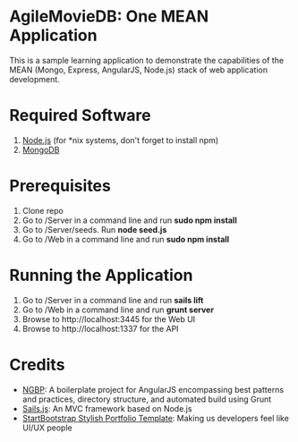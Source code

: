 AgileMovieDB: One MEAN Application
============

This is a sample learning application to demonstrate the capabilities of the MEAN (Mongo, Express, AngularJS, Node.js) stack of web application development.

# Required Software #
1. [Node.js](http://www.nodejs.org) (for *nix systems, don't forget to install npm)
2. [MongoDB](http://www.mongodb.org/downloads)

# Prerequisites #
1. Clone repo
2. Go to /Server in a command line and run __sudo npm install__
3. Go to /Server/seeds.  Run __node seed.js__
4. Go to /Web in a command line and run __sudo npm install__
 
# Running the Application #
1. Go to /Server in a command line and run __sails lift__
2. Go to /Web in a command line and run __grunt server__
3. Browse to http://localhost:3445 for the Web UI
4. Browse to http://localhost:1337 for the API

# Credits #
* [NGBP](https://github.com/ngbp/ngbp): A boilerplate project for AngularJS encompassing best patterns and practices, directory structure, and automated build using Grunt
* [Sails.js](http://www.sailsjs.org): An MVC framework based on Node.js
* [StartBootstrap Stylish Portfolio Template](http://startbootstrap.com/stylish-portfolio): Making us developers feel like UI/UX people
